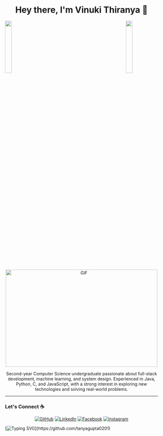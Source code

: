 

<h1 align="center">Hey there, I'm Vinuki Thiranya 👋</h1>
<img align="left" src="https://user-images.githubusercontent.com/65187002/144930161-2f783401-8d27-4fdf-a2f7-cc0ba32f1f1f.gif" width="21%" style="display:inline;">
<img align="right" src="https://user-images.githubusercontent.com/65187002/144930161-2f783401-8d27-4fdf-a2f7-cc0ba32f1f1f.gif" width="21%" style="display:inline;">

<p align="center">
  <img align="center" alt="GIF" src="https://github.com/arsentieva/arsentieva/blob/main/code.gif?raw=true" width="500" height="320" />
</p>

<p align="center">
  Second-year Computer Science undergraduate passionate about full-stack development, machine learning, and system design. Experienced in Java, Python, C, and JavaScript, with a strong interest in exploring new technologies and solving real-world problems.
</p>









<hr>

### Let's Connect :coffee:
<p align="center">
	<a href="https://github.com/it23425590"><img src="https://img.icons8.com/bubbles/50/000000/github.png" alt="GitHub"/></a>
	<a href="https://www.linkedin.com/in/Vinuki-Thiranya/"><img src="https://img.icons8.com/bubbles/50/000000/linkedin.png" alt="LinkedIn"/></a>
	<a href="https://www.facebook.com/Vinuki-Thiranya/"><img src="https://img.icons8.com/bubbles/50/000000/facebook-new.png" alt="Facebook"/></a>
	<a href="https://www.instagram.com/vn_thiranya/"><img src="https://img.icons8.com/bubbles/50/000000/instagram.png" alt="Instagram"/></a>
</p>

[![Typing SVG](https://readme-typing-svg.herokuapp.com/?lines=Thanks+For+Visiting!!&center=true&color="FF0000")](https://github.com/tanyagupta0201)
